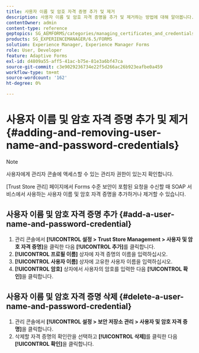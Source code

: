 ```yaml
---
title: 사용자 이름 및 암호 자격 증명 추가 및 제거
description: 사용자 이름 및 암호 자격 증명을 추가 및 제거하는 방법에 대해 알아봅니다.
contentOwner: admin
content-type: reference
geptopics: SG_AEMFORMS/categories/managing_certificates_and_credentials
products: SG_EXPERIENCEMANAGER/6.5/FORMS
solution: Experience Manager, Experience Manager Forms
role: User, Developer
feature: Adaptive Forms
exl-id: d4809a55-aff5-41ac-b75e-81e3a6bf47ca
source-git-commit: c3e9029236734e22f5d266ac26b923eafbe0a459
workflow-type: tm+mt
source-wordcount: '162'
ht-degree: 0%

---
```


# 사용자 이름 및 암호 자격 증명 추가 및 제거 {#adding-and-removing-user-name-and-password-credentials}

>[!NOTE]
> 
> 사용자에게 관리자 콘솔에 액세스할 수 있는 관리자 권한이 있는지 확인합니다.

[Trust Store 관리] 페이지에서 Forms 수준 보안이 포함된 요청을 수신할 때 SOAP 서비스에서 사용하는 사용자 이름 및 암호 자격 증명을 추가하거나 제거할 수 있습니다.

## 사용자 이름 및 암호 자격 증명 추가 {#add-a-user-name-and-password-credential}

1. 관리 콘솔에서 **[!UICONTROL 설정 > Trust Store Management > 사용자 및 암호 자격 증명]**&#x200B;을 클릭한 다음 **[!UICONTROL 추가]**&#x200B;를 클릭합니다.
1. **[!UICONTROL 프로필 이름]** 상자에 자격 증명의 이름을 입력하십시오.
1. **[!UICONTROL 사용자 이름]** 상자에 고유한 사용자 이름을 입력하십시오.
1. **[!UICONTROL 암호]** 상자에서 사용자의 암호를 입력한 다음 **[!UICONTROL 확인]**&#x200B;을 클릭합니다.

## 사용자 이름 및 암호 자격 증명 삭제 {#delete-a-user-name-and-password-credential}

1. 관리 콘솔에서 **[!UICONTROL 설정 > 보안 저장소 관리 > 사용자 및 암호 자격 증명]**&#x200B;을 클릭합니다.
1. 삭제할 자격 증명의 확인란을 선택하고 **[!UICONTROL 삭제]**&#x200B;를 클릭한 다음 **[!UICONTROL 확인]**&#x200B;을 클릭합니다.
